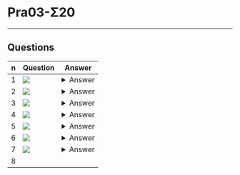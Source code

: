 # Pra03-Σ20

---

## Questions
|n|Question|Answer|
|-|--------|------|
|1|<img src="https://i.imgur.com/V5SDGq6.png">|<details><summary>Answer</summary><img src="https://i.imgur.com/AcBITFu.png"></details>|
|2|<img src="https://i.imgur.com/PW17LhX.png">|<details><summary>Answer</summary><img src="https://i.imgur.com/KQSNvDF.png"></details>|
|3|<img src="https://i.imgur.com/BbLy2Tq.png">|<details><summary>Answer</summary><img src="https://i.imgur.com/PpNt9ZM.png"></details>|
|4|<img src="https://i.imgur.com/GavP1BN.png">|<details><summary>Answer</summary><img src="https://i.imgur.com/MMURA6o.png"></details>|
|5|<img src="https://i.imgur.com/KfxCRUR.png">|<details><summary>Answer</summary><img src="https://i.imgur.com/xx4HizH.png"></details>|
|6|<img src="https://i.imgur.com/XjnV9f7.png">|<details><summary>Answer</summary><img src="https://i.imgur.com/3s4LFKC.png"></details>|
|7|<img src="https://i.imgur.com/tYLac6s.png">|<details><summary>Answer</summary><img src="https://i.imgur.com/Sk1ps4Z.png"></details>|
|8|
